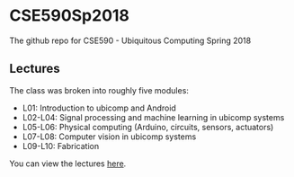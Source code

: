 # CSE590Sp2018
The github repo for CSE590 - Ubiquitous Computing Spring 2018

## Lectures
The class was broken into roughly five modules:
* L01: Introduction to ubicomp and Android
* L02-L04: Signal processing and machine learning in ubicomp systems
* L05-L06: Physical computing (Arduino, circuits, sensors, actuators)
* L07-L08: Computer vision in ubicomp systems
* L09-L10: Fabrication

You can view the lectures [here](https://github.com/jonfroehlich/CSE590Sp2018/tree/master/LectureSlides).
